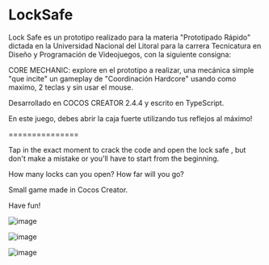 # LockSafe

Lock Safe es un prototipo realizado para la materia "Prototipado Rápido" dictada en la Universidad Nacional del Litoral para la carrera Tecnicatura en Diseño y Programación de Videojuegos, con la siguiente consigna:

CORE MECHANIC: explore en el prototipo a realizar, una mecánica simple "que incite" un gameplay de "Coordinación Hardcore"  usando como maximo, 2 teclas y sin usar el mouse.

Desarrollado en COCOS CREATOR 2.4.4 y escrito en TypeScript.

En este juego, debes abrir la caja fuerte utilizando tus reflejos al máximo!

===============

Tap in the exact moment to crack the code and open the lock safe , but don't make a mistake or you'll have to start from the beginning.

How many locks can you open? How far will you go?

Small game made in Cocos Creator.

Have fun!

![image](https://user-images.githubusercontent.com/83043304/123016772-b7b1a480-d3a1-11eb-8dab-c408793ee332.png)


![image](https://user-images.githubusercontent.com/83043304/123016790-bc765880-d3a1-11eb-8503-a786a60f4cbb.png)


![image](https://user-images.githubusercontent.com/83043304/123016798-c0a27600-d3a1-11eb-848f-372bceb62626.png)

